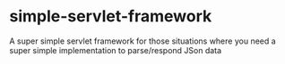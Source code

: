 # simple-servlet-framework
A super simple servlet framework for those situations where you need a super simple implementation to parse/respond JSon data
